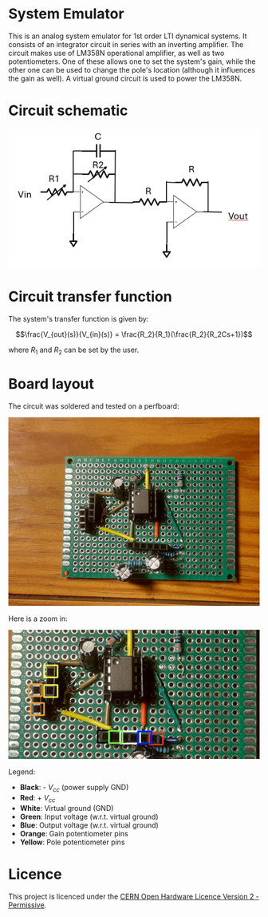 # System Emulator
This is an analog system emulator for 1st order LTI dynamical systems. It consists of an integrator circuit in series with an inverting amplifier. The circuit makes use of LM358N operational amplifier, as well as two potentiometers. One of these allows one to set the system's gain, while the other one can be used to change the pole's location (although it influences the gain as well). A virtual ground circuit is used to power the LM358N. 

# Circuit schematic
![schematic](schematic/schematic.png)

# Circuit transfer function
The system's transfer function is given by: 

$$\frac{V_{out}(s)}{V_{in}(s)} = \frac{R_2}{R_1}(\frac{R_2}{R_2Cs+1})$$

where $R_1$ and $R_2$ can be set by the user.

# Board layout
The circuit was soldered and tested on a perfboard:

![board](images/Board.jpg)

Here is a zoom in:

![board](images/Board_zoom_in.png)

Legend:
- **Black**: - $V_{cc}$ (power supply GND)
- **Red**: + $V_{cc}$
- **White**: Virtual ground (GND)
- **Green**: Input voltage (w.r.t. virtual ground)
- **Blue**: Output voltage (w.r.t. virtual ground)
- **Orange**: Gain potentiometer pins
- **Yellow**: Pole potentiometer pins
 
# Licence
This project is licenced under the [CERN Open Hardware Licence Version 2 - Permissive](https://choosealicense.com/licenses/cern-ohl-p-2.0/#).
